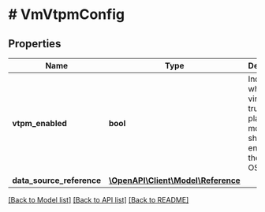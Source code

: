 # # VmVtpmConfig

## Properties

Name | Type | Description | Notes
------------ | ------------- | ------------- | -------------
**vtpm_enabled** | **bool** | Indicates whether virtual trusted platform module should be enabled for the Guest OS. | [optional]
**data_source_reference** | [**\OpenAPI\Client\Model\Reference**](Reference.md) |  | [optional]

[[Back to Model list]](../../README.md#models) [[Back to API list]](../../README.md#endpoints) [[Back to README]](../../README.md)
